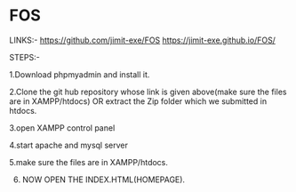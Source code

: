 # FOS

LINKS:- https://github.com/jimit-exe/FOS
https://jimit-exe.github.io/FOS/

STEPS:-

1.Download phpmyadmin and install it.

2.Clone the git hub repository whose link is given above(make sure the files are in XAMPP/htdocs) OR extract the Zip folder which we submitted in htdocs.

3.open XAMPP control panel

4.start apache and mysql server

5.make sure the files are in XAMPP/htdocs.

6. NOW OPEN THE INDEX.HTML(HOMEPAGE).
